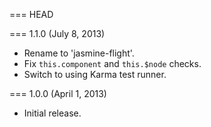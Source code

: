=== HEAD

=== 1.1.0 (July 8, 2013)

* Rename to 'jasmine-flight'.
* Fix `this.component` and `this.$node` checks.
* Switch to using Karma test runner.

=== 1.0.0 (April 1, 2013)

* Initial release.
